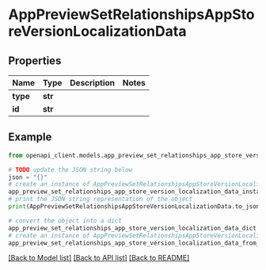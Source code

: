 # AppPreviewSetRelationshipsAppStoreVersionLocalizationData


## Properties

Name | Type | Description | Notes
------------ | ------------- | ------------- | -------------
**type** | **str** |  | 
**id** | **str** |  | 

## Example

```python
from openapi_client.models.app_preview_set_relationships_app_store_version_localization_data import AppPreviewSetRelationshipsAppStoreVersionLocalizationData

# TODO update the JSON string below
json = "{}"
# create an instance of AppPreviewSetRelationshipsAppStoreVersionLocalizationData from a JSON string
app_preview_set_relationships_app_store_version_localization_data_instance = AppPreviewSetRelationshipsAppStoreVersionLocalizationData.from_json(json)
# print the JSON string representation of the object
print(AppPreviewSetRelationshipsAppStoreVersionLocalizationData.to_json())

# convert the object into a dict
app_preview_set_relationships_app_store_version_localization_data_dict = app_preview_set_relationships_app_store_version_localization_data_instance.to_dict()
# create an instance of AppPreviewSetRelationshipsAppStoreVersionLocalizationData from a dict
app_preview_set_relationships_app_store_version_localization_data_from_dict = AppPreviewSetRelationshipsAppStoreVersionLocalizationData.from_dict(app_preview_set_relationships_app_store_version_localization_data_dict)
```
[[Back to Model list]](../README.md#documentation-for-models) [[Back to API list]](../README.md#documentation-for-api-endpoints) [[Back to README]](../README.md)


